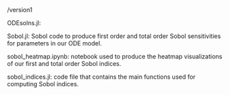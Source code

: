 /version1

ODEsolns.jl:

Sobol.jl: Sobol code to produce first order and total order Sobol sensitivities for parameters in our ODE model.

sobol_heatmap.ipynb: notebook used to produce the heatmap visualizations of our first and total order Sobol indices.

sobol_indices.jl: code file that contains the main functions used for computing Sobol indices.
